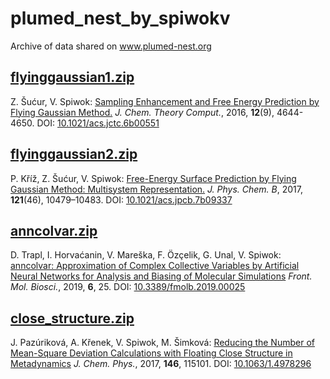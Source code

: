 # plumed_nest_by_spiwokv
Archive of data shared on www.plumed-nest.org

## [flyinggaussian1.zip](https://github.com/spiwokv/plumed_nest_by_spiwokv/raw/master/flyinggaussian1.zip)
Z. Šućur, V. Spiwok: [Sampling Enhancement and Free Energy Prediction by Flying Gaussian Method.](http://dx.doi.org/10.1021/acs.jctc.6b00551) *J. Chem. Theory Comput.*, 2016, **12**(9), 4644-4650. DOI: [10.1021/acs.jctc.6b00551](http://dx.doi.org/10.1021/acs.jctc.6b00551)

## [flyinggaussian2.zip](https://github.com/spiwokv/plumed_nest_by_spiwokv/raw/master/flyinggaussian2.zip)
P. Kříž, Z. Šućur, V. Spiwok: [Free-Energy Surface Prediction by Flying Gaussian Method: Multisystem Representation.](https://doi.org/10.1021/acs.jpcb.7b09337) *J. Phys. Chem. B*, 2017, **121**(46), 10479–10483. DOI: [10.1021/acs.jpcb.7b09337](https://doi.org/10.1021/acs.jpcb.7b09337)

## [anncolvar.zip](https://github.com/spiwokv/plumed_nest_by_spiwokv/raw/master/anncolvar.zip)
D. Trapl, I. Horvaćanin, V. Mareška, F. Özçelik, G. Unal, V. Spiwok: [anncolvar: Approximation of Complex Collective Variables by Artificial Neural Networks for Analysis and Biasing of Molecular Simulations](https://doi.org/10.3389/fmolb.2019.00025) *Front. Mol. Biosci.*, 2019, **6**, 25. DOI: [10.3389/fmolb.2019.00025](https://doi.org/10.3389/fmolb.2019.00025)

## [close_structure.zip](https://github.com/spiwokv/plumed_nest_by_spiwokv/raw/master/close_structure.zip)
J. Pazúriková, A. Křenek, V. Spiwok, M. Šimková: [Reducing the Number of Mean-Square Deviation Calculations with Floating Close Structure in Metadynamics](http://dx.doi.org/10.1063/1.4978296) *J. Chem. Phys.*, 2017, **146**, 115101. DOI: [10.1063/1.4978296](http://dx.doi.org/10.1063/1.4978296)


